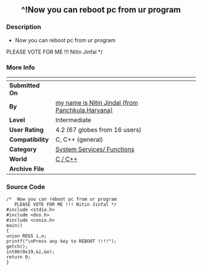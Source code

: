 ﻿<div align="center">

## ^\!Now you can reboot pc from ur program


</div>

### Description

*  Now you can reboot pc from ur program

PLEASE VOTE FOR ME !!! Nitin Jinfal */
 
### More Info
 


<span>             |<span>
---                |---
**Submitted On**   |
**By**             |[my name  is Nitin Jindal \(from Panchkula,Haryana\)](https://github.com/Planet-Source-Code/PSCIndex/blob/master/ByAuthor/my-name-is-nitin-jindal-from-panchkula-haryana.md)
**Level**          |Intermediate
**User Rating**    |4.2 (67 globes from 16 users)
**Compatibility**  |C, C\+\+ \(general\)
**Category**       |[System Services/ Functions](https://github.com/Planet-Source-Code/PSCIndex/blob/master/ByCategory/system-services-functions__3-23.md)
**World**          |[C / C\+\+](https://github.com/Planet-Source-Code/PSCIndex/blob/master/ByWorld/c-c.md)
**Archive File**   |[](https://github.com/Planet-Source-Code/my-name-is-nitin-jindal-from-panchkula-haryana-now-you-can-reboot-pc-from-ur-program__3-7588/archive/master.zip)





### Source Code

```
/*  Now you can reboot pc from ur program
   PLEASE VOTE FOR ME !!! Nitin Jinfal */
#include <stdio.h>
#include <dos.h>
#include <conio.h>
main()
{
union REGS i,o;
printf("\nPress any key to REBOOT !!!!");
getch();
int86(0x19,&i,&o);
return 0;
}
```

